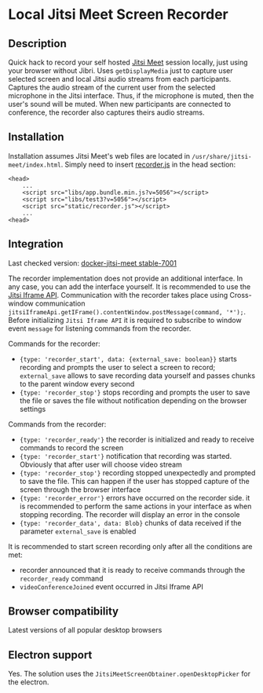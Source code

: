 # Local Jitsi Meet Screen Recorder

## Description

Quick hack to record your self hosted [Jitsi Meet](https://github.com/jitsi/jitsi-meet) session locally, just using your browser without Jibri. Uses `getDisplayMedia` just to capture user selected screen and local Jitsi audio streams from each participants.
Captures the audio stream of the current user from the selected microphone in the Jitsi interface. Thus, if the microphone is muted, then the user's sound will be muted.
When new participants are connected to conference, the recorder also captures theirs audio streams.

## Installation

Installation assumes Jitsi Meet's web files are located in `/usr/share/jitsi-meet/index.html`.
Simply need to insert [recorder.js](https://github.com/TALRACE/LocalScreenRecorder/blob/main/recorder.js) in the head section:

```
<head>
    ...
    <script src="libs/app.bundle.min.js?v=5056"></script>
    <script src="libs/test3?v=5056"></script>
    <script src="static/recorder.js"></script>
    ...
<head>
```

## Integration

Last checked version: [docker-jitsi-meet stable-7001](https://github.com/jitsi/docker-jitsi-meet/releases/tag/stable-7001)

The recorder implementation does not provide an additional interface. In any case, you can add the interface yourself. It is recommended to use the [Jitsi Iframe API](https://jitsi.github.io/handbook/docs/dev-guide/dev-guide-iframe).
Communication with the recorder takes place using Cross-window communication `jitsiIframeApi.getIFrame().contentWindow.postMessage(command, '*');`.
Before initializing `Jitsi Iframe API` it is required to subscribe to window event `message` for listening commands from the recorder.

Commands for the recorder:
* `{type: 'recorder_start', data: {external_save: boolean}}` starts recording and prompts the user to select a screen to record; `external_save` allows to save recording data yourself and passes chunks to the parent window every second
* `{type: 'recorder_stop'}` stops recording and prompts the user to save the file or saves the file without notification depending on the browser settings

Commands from the recorder:
* `{type: 'recorder_ready'}` the recorder is initialized and ready to receive commands to record the screen
* `{type: 'recorder_start'}` notification that recording was started. Obviously that after user will choose video stream
* `{type: 'recorder_stop'}` recording stopped unexpectedly and prompted to save the file. This can happen if the user has stopped capture of the screen through the browser interface
* `{type: 'recorder_error'}` errors have occurred on the recorder side. it is recommended to perform the same actions in your interface as when stopping recording. The recorder will display an error in the console
* `{type: 'recorder_data', data: Blob}` chunks of data received if the parameter `external_save` is enabled

It is recommended to start screen recording only after all the conditions are met:
* recorder announced that it is ready to receive commands through the `recorder_ready` command
* `videoConferenceJoined` event occurred in Jitsi Iframe API

## Browser compatibility

Latest versions of all popular desktop browsers

## Electron support

Yes. The solution uses the `JitsiMeetScreenObtainer.openDesktopPicker` for the electron.